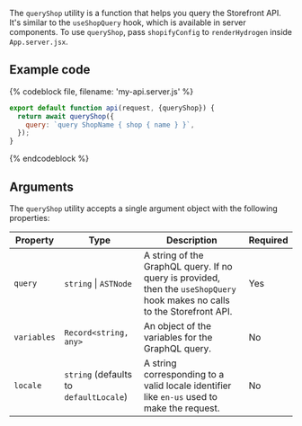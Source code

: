 <!-- This file is generated from source code in the Shopify/hydrogen repo. Edit the files in /packages/hydrogen/src/utilities/parseMetafieldValue and run 'yarn generate-docs' at the root of this repo. For more information, refer to https://github.com/Shopify/shopify-dev/blob/main/content/internal/operations/reference-docs/hydrogen.md. -->

The `queryShop` utility is a function that helps you query the Storefront API. It's similar to the `useShopQuery` hook, which is available in server components. To use `queryShop`, pass `shopifyConfig` to `renderHydrogen` inside `App.server.jsx`.

## Example code

{% codeblock file, filename: 'my-api.server.js' %}

```jsx
export default function api(request, {queryShop}) {
  return await queryShop({
    query: `query ShopName { shop { name } }`,
  });
}
```

{% endcodeblock %}

## Arguments

The `queryShop` utility accepts a single argument object with the following properties:

| Property    | Type                                            | Description                                                                                                                | Required |
| ----------- | ----------------------------------------------- | -------------------------------------------------------------------------------------------------------------------------- | -------- |
| `query`     | <code>string</code> &#124; <code>ASTNode</code> | A string of the GraphQL query. If no query is provided, then the `useShopQuery` hook makes no calls to the Storefront API. | Yes      |
| `variables` | `Record<string, any>`                           | An object of the variables for the GraphQL query.                                                                          | No       |
| `locale`    | `string` (defaults to `defaultLocale`)          | A string corresponding to a valid locale identifier like `en-us` used to make the request.                                 | No       |
